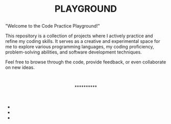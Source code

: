 # <p align="center">**PLAYGROUND**</p>
"Welcome to the Code Practice Playground!"

This repository is a collection of projects where I actively practice and refine my coding skills. It serves as a creative and experimental space for me to explore various programming languages, my coding proficiency, problem-solving abilities, and software development techniques.

Feel free to browse through the code, provide feedback, or even collaborate on new ideas.

<br>
<p align="center">**********</p>
<br>

- []()
- []()
- []()
